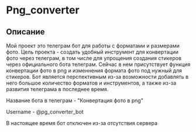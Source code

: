 # Png_converter

## Описание
Мой проект это телеграм бот для работы с форматами и размерами фото. 
Цель проекта - создать удобный инструмент для конвертации фото через телеграм, в том числе для упрощения создания стикеров через официального бота телеграм. Сейчас в нем присутствует функция конвертации фото в png и изменнения формата фото под нужный для стикеров. Бот является перспективным из-за возможности добавлять в него большое количество форматов и инструментов, а также из-за развития телеграма в последнее время.

Название бота в телеграм - "Конвертация фото в png"

Username - @pg_converter_bot

В настоящее время бот отключен из-за отсутствия сервера
